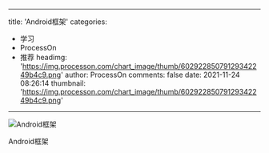 
---
title: 'Android框架'
categories: 
 - 学习
 - ProcessOn
 - 推荐
headimg: 'https://img.processon.com/chart_image/thumb/60292285079129342249b4c9.png'
author: ProcessOn
comments: false
date: 2021-11-24 08:26:14
thumbnail: 'https://img.processon.com/chart_image/thumb/60292285079129342249b4c9.png'
---

<div>   
<img class="thumb" alt="Android框架" src="https://img.processon.com/chart_image/thumb/60292285079129342249b4c9.png" referrerpolicy="no-referrer">
<p>Android框架</p>  
</div>
            